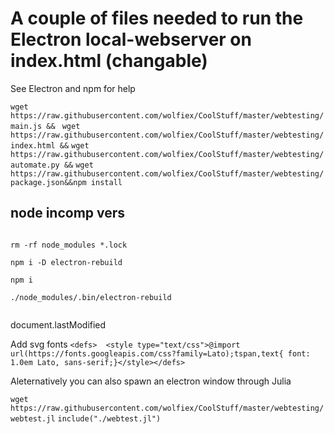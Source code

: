 # A couple of files needed to run the Electron local-webserver on index.html (changable)
See Electron and npm for help


`wget https://raw.githubusercontent.com/wolfiex/CoolStuff/master/webtesting/main.js && `
`wget https://raw.githubusercontent.com/wolfiex/CoolStuff/master/webtesting/index.html &&`
`wget https://raw.githubusercontent.com/wolfiex/CoolStuff/master/webtesting/automate.py &&`
`wget https://raw.githubusercontent.com/wolfiex/CoolStuff/master/webtesting/package.json&&npm install`








## node incomp vers
```

rm -rf node_modules *.lock

npm i -D electron-rebuild

npm i 

./node_modules/.bin/electron-rebuild


```







document.lastModified

Add svg fonts 
`<defs>  <style type="text/css">@import url(https://fonts.googleapis.com/css?family=Lato);tspan,text{
  font: 1.0em Lato, sans-serif;}</style></defs>`




Aleternatively you can also spawn an electron window through Julia 

`wget https://raw.githubusercontent.com/wolfiex/CoolStuff/master/webtesting/webtest.jl`
`include("./webtest.jl")`
